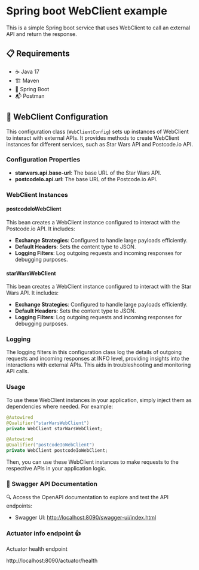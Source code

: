 # Spring boot WebClient example

This is a simple Spring boot service that uses WebClient to call an external API and return the response.

## 📋 Requirements

- ☕ Java 17
- 🏗️ Maven
- 🐘 Spring Boot
- 📬 Postman

## :book: WebClient Configuration

This configuration class (`WebClientConfig`) sets up instances of WebClient to interact with external APIs. It provides
methods to create WebClient instances for different services, such as Star Wars API and Postcode.io API.

### Configuration Properties

- **starwars.api.base-url**: The base URL of the Star Wars API.
- **postcodeIo.api.url**: The base URL of the Postcode.io API.

### WebClient Instances

#### postcodeIoWebClient

This bean creates a WebClient instance configured to interact with the Postcode.io API. It includes:

- **Exchange Strategies**: Configured to handle large payloads efficiently.
- **Default Headers**: Sets the content type to JSON.
- **Logging Filters**: Log outgoing requests and incoming responses for debugging purposes.

#### starWarsWebClient

This bean creates a WebClient instance configured to interact with the Star Wars API. It includes:

- **Exchange Strategies**: Configured to handle large payloads efficiently.
- **Default Headers**: Sets the content type to JSON.
- **Logging Filters**: Log outgoing requests and incoming responses for debugging purposes.

### Logging

The logging filters in this configuration class log the details of outgoing requests and incoming responses at INFO
level, providing insights into the interactions with external APIs. This aids in troubleshooting and monitoring API
calls.

### Usage

To use these WebClient instances in your application, simply inject them as dependencies where needed. For example:

```java
@Autowired
@Qualifier("starWarsWebClient")
private WebClient starWarsWebClient;

@Autowired
@Qualifier("postcodeIoWebClient")
private WebClient postcodeIoWebClient;
```

Then, you can use these WebClient instances to make requests to the respective APIs in your application logic.

### 📖 Swagger API Documentation

🔍 Access the OpenAPI documentation to explore and test the API endpoints:

- Swagger UI: [http://localhost:8090/swagger-ui/index.html](http://localhost:8090/swagger-ui/index.html)

### Actuator info endpoint :thumbsup:

Actuator health endpoint

http://localhost:8090/actuator/health
